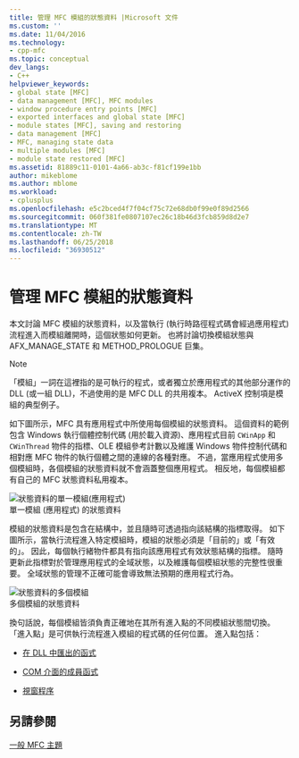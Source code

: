 ```yaml
---
title: 管理 MFC 模組的狀態資料 |Microsoft 文件
ms.custom: ''
ms.date: 11/04/2016
ms.technology:
- cpp-mfc
ms.topic: conceptual
dev_langs:
- C++
helpviewer_keywords:
- global state [MFC]
- data management [MFC], MFC modules
- window procedure entry points [MFC]
- exported interfaces and global state [MFC]
- module states [MFC], saving and restoring
- data management [MFC]
- MFC, managing state data
- multiple modules [MFC]
- module state restored [MFC]
ms.assetid: 81889c11-0101-4a66-ab3c-f81cf199e1bb
author: mikeblome
ms.author: mblome
ms.workload:
- cplusplus
ms.openlocfilehash: e5c2bced4f7f04cf75c72e68db0f99e0f89d2566
ms.sourcegitcommit: 060f381fe0807107ec26c18b46d3fcb859d8d2e7
ms.translationtype: MT
ms.contentlocale: zh-TW
ms.lasthandoff: 06/25/2018
ms.locfileid: "36930512"
---
```

# <a name="managing-the-state-data-of-mfc-modules"></a>管理 MFC 模組的狀態資料
本文討論 MFC 模組的狀態資料，以及當執行 (執行時路徑程式碼會經過應用程式) 流程進入而模組離開時，這個狀態如何更新。 也將討論切換模組狀態與 AFX_MANAGE_STATE 和 METHOD_PROLOGUE 巨集。  
  
> [!NOTE]
>  「模組」一詞在這裡指的是可執行的程式，或者獨立於應用程式的其他部分運作的 DLL (或一組 DLL)，不過使用的是 MFC DLL 的共用複本。 ActiveX 控制項是模組的典型例子。  
  
 如下圖所示，MFC 具有應用程式中所使用每個模組的狀態資料。 這個資料的範例包含 Windows 執行個體控制代碼 (用於載入資源)、應用程式目前 `CWinApp` 和 `CWinThread` 物件的指標、OLE 模組參考計數以及維護 Windows 物件控制代碼和相對應 MFC 物件的執行個體之間的連線的各種對應。 不過，當應用程式使用多個模組時，各個模組的狀態資料就不會涵蓋整個應用程式。 相反地，每個模組都有自己的 MFC 狀態資料私用複本。  
  
 ![狀態資料的單一模組&#40;應用程式&#41;](../mfc/media/vc387n1.gif "vc387n1")  
單一模組 (應用程式) 的狀態資料  
  
 模組的狀態資料是包含在結構中，並且隨時可透過指向該結構的指標取得。 如下圖所示，當執行流程進入特定模組時，模組的狀態必須是「目前的」或「有效的」。 因此，每個執行緒物件都具有指向該應用程式有效狀態結構的指標。 隨時更新此指標對於管理應用程式的全域狀態，以及維護每個模組狀態的完整性很重要。 全域狀態的管理不正確可能會導致無法預期的應用程式行為。  
  
 ![狀態資料的多個模組](../mfc/media/vc387n2.gif "vc387n2")  
多個模組的狀態資料  
  
 換句話說，每個模組皆須負責正確地在其所有進入點的不同模組狀態間切換。 「進入點」是可供執行流程進入模組的程式碼的任何位置。 進入點包括：  
  
-   [在 DLL 中匯出的函式](../mfc/exported-dll-function-entry-points.md)  
  
-   [COM 介面的成員函式](../mfc/com-interface-entry-points.md)  
  
-   [視窗程序](../mfc/window-procedure-entry-points.md)  
  
## <a name="see-also"></a>另請參閱  
 [一般 MFC 主題](../mfc/general-mfc-topics.md)


